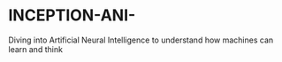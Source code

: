 # INCEPTION-ANI-
Diving into Artificial Neural Intelligence to understand how machines can learn and think
